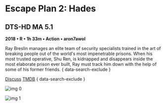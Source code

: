 # Escape Plan 2: Hades

## DTS-HD MA 5.1

**2018 • R • 1h 33m • Action • aron7awol**

Ray Breslin manages an elite team of security specialists trained in the art of breaking people out of the world's most impenetrable prisons. When his most trusted operative, Shu Ren, is kidnapped and disappears inside the most elaborate prison ever built, Ray must track him down with the help of some of his former friends.
{ data-search-exclude }

[Discuss](https://www.avsforum.com/threads/bass-eq-for-filtered-movies.2995212/post-58252956)  [TMDB](https://www.themoviedb.org/movie/440471)
{ data-search-exclude }

![img 0](https://i.imgur.com/6YWNdsx.jpg)

![img 1](https://i.imgur.com/NkVTEWd.png)

